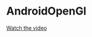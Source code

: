 # AndroidOpenGl


[Watch the video]([https://www.youtube.com/watch?v=example](https://www.youtube.com/watch?v=7NyON-NzBr4))
